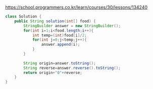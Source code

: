 https://school.programmers.co.kr/learn/courses/30/lessons/134240
```java
class Solution {
    public String solution(int[] food) {
        StringBuilder answer = new StringBuilder();
        for(int i=1;i<food.length;i++){
            int temp=(int)food[i]/2;
            for(int j=0;j<temp;j++){
                answer.append(i);
            }
        }
        
        String origin=answer.toString();
        String reverse=answer.reverse().toString();
        return origin+"0"+reverse;
    }
}
```
